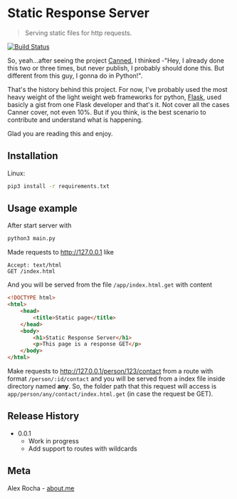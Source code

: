 # Static Response Server
> Serving static files for http requests.

[![Build Status](https://travis-ci.org/alexrochas/static-response-server.svg?branch=master)](https://travis-ci.org/alexrochas/static-response-server)

So, yeah...after seeing the project [Canned](https://github.com/sideshowcoder/canned), I thinked -"Hey, I already done this two or three times, but never publish, I probably should done this. But different from this guy, I gonna do in Python!".

That's the history behind this project. For now, I've probably used the most heavy weight of the light weight web frameworks for python, [Flask](http://flask.pocoo.org/), used basicly a gist from one Flask developer and that's it. Not cover all the cases Canner cover, not even 10%. But if you think, is the best scenario to contribute and understand what is happening.

Glad you are reading this and enjoy.

## Installation

Linux:

```sh
pip3 install -r requirements.txt
```


## Usage example

After start server with
```bash
python3 main.py
```
Made requests to http://127.0.0.1 like
```
Accept: text/html
GET /index.html
```
And you will be served from the file ```/app/index.html.get``` with content
```html
<!DOCTYPE html>
<html>
    <head>
        <title>Static page</title>
    </head>
    <body>
        <h1>Static Response Server</h1>
        <p>This page is a response GET</p>
    </body>
</html>
```
Make requests to http://127.0.0.1/person/123/contact from a route with format ```/person/:id/contact``` and you will be served from a index file inside directory named **any**. So, the folder path that this request will access is ```app/person/any/contact/index.html.get``` (in case the request be GET).

## Release History

* 0.0.1
    * Work in progress
    * Add support to routes with wildcards


## Meta

Alex Rocha - [about.me](http://about.me/alex.rochas)